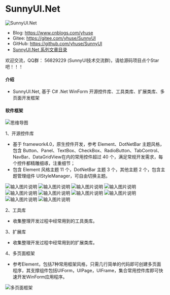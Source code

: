 # SunnyUI.Net
![SunnyUI.Net](https://images.gitee.com/uploads/images/2020/0518/223316_45bda072_416720.png)

- Blog:   https://www.cnblogs.com/yhuse
- Gitee:  https://gitee.com/yhuse/SunnyUI
- GitHub: https://github.com/yhuse/SunnyUI
- [SunnyUI.Net 系列文章目录](https://www.cnblogs.com/yhuse/p/12920272.html) 

欢迎交流，QQ群： 56829229  (SunnyUI技术交流群)，请给源码项目点个Star吧！！！

#### 介绍
  - SunnyUI.Net, 基于 C# .Net WinForm 开源控件库、工具类库、扩展类库、多页面开发框架

#### 软件框架
![思维导图](https://images.gitee.com/uploads/images/2020/0518/223455_88a12732_416720.png)

1、开源控件库

  - 基于 framework4.0，原生控件开发，参考 Element、DotNetBar 主题风格，包含 Button、Panel、TextBox、CheckBox、RadioButton、TabControl、NavBar、DataGridView在内的常用控件超过 40 个，满足常规开发需求，每个控件都精雕细琢，注重细节；
  - 包含 Element 风格主题 11 个，DotNetBar 主题 3 个，其他主题 2 个，包含主题管理组件 UIStyleManager，可自由切换主题。

![输入图片说明](https://images.gitee.com/uploads/images/2020/0518/224339_7cf2caf3_416720.png)
![输入图片说明](https://images.gitee.com/uploads/images/2020/0518/224356_b9127fed_416720.png)
![输入图片说明](https://images.gitee.com/uploads/images/2020/0518/224403_e925a674_416720.png)
![输入图片说明](https://images.gitee.com/uploads/images/2020/0518/224411_df011de9_416720.png)
![输入图片说明](https://images.gitee.com/uploads/images/2020/0518/224421_deca8b8a_416720.png)
![输入图片说明](https://images.gitee.com/uploads/images/2020/0518/224430_8e28b972_416720.png)
![输入图片说明](https://images.gitee.com/uploads/images/2020/0518/224447_5bb8b095_416720.png)
![输入图片说明](https://images.gitee.com/uploads/images/2020/0518/224455_9f05ef13_416720.png)
![输入图片说明](https://images.gitee.com/uploads/images/2020/0518/224502_07596d21_416720.png)
![输入图片说明](https://images.gitee.com/uploads/images/2020/0518/224511_2cddb447_416720.png)

2、工具库

  - 收集整理开发过程中经常用到的工具类库。

3、扩展库

  - 收集整理开发过程中经常用到的扩展类库。

4、多页面框架

  - 参考Element，包括7种常用框架风格，只需几行简单的代码即可创建多页面程序，其支撑组件包括UIForm，UIPage，UIFrame，集合常用控件库即可快速开发WinForm应用程序。

![多页面框架](https://images.gitee.com/uploads/images/2020/0518/224650_6b8984f2_416720.png)
    
    
